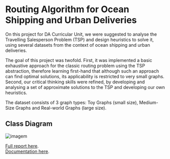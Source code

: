 # Routing Algorithm for Ocean Shipping and Urban Deliveries
On this project for DA Curricular Unit, we were suggested to analyse the Travelling Salesperson Problem (TSP) and design heuristics to solve it, using several datasets from the context of ocean shipping and urban deliveries.

The goal of this project was twofold. First, it was implemented a basic exhaustive approach for the classic routing problem using the TSP abstraction, therefore learning first-hand that although such an approach can find optimal solutions, its applicability is restricted to very small graphs. Second, our critical thinking skills were refined, by developing and analysing a set of approximate solutions to the TSP and developing our own heuristics.

The dataset consists of 3 graph types: Toy Graphs (small size), Medium-Size Graphs and Real-world Graphs (large size).

## Class Diagram
![imagem](https://github.com/leonor-f/RoutingAlgorithm/assets/114422678/44e05239-370a-4362-b529-cd91d7c06789)

[Full report here](DA2024_PRJ2_G06_7.pdf).\
[Documentation here](docs).
